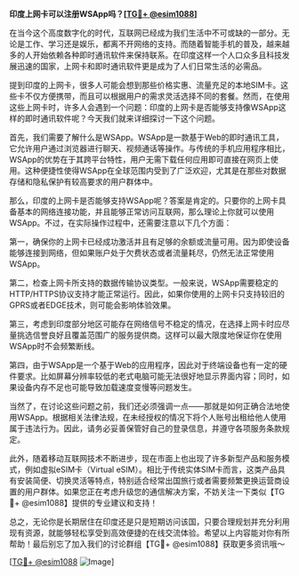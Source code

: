 **印度上网卡可以注册WSApp吗？[[TG💪+ @esim1088](https://t.me/s/esim1088)]**

在当今这个高度数字化的时代，互联网已经成为我们生活中不可或缺的一部分。无论是工作、学习还是娱乐，都离不开网络的支持。而随着智能手机的普及，越来越多的人开始依赖各种即时通讯软件来保持联系。在印度这样一个人口众多且科技发展迅速的国家，上网卡和即时通讯软件更是成为了人们日常生活的必需品。

提到印度的上网卡，很多人可能会想到那些价格实惠、流量充足的本地SIM卡。这些卡不仅方便携带，而且可以根据用户的需求灵活选择不同的套餐。然而，在使用这些上网卡时，许多人会遇到一个问题：印度的上网卡是否能够支持像WSApp这样的即时通讯软件呢？今天我们就来详细探讨一下这个问题。

首先，我们需要了解什么是WSApp。WSApp是一款基于Web的即时通讯工具，它允许用户通过浏览器进行聊天、视频通话等操作。与传统的手机应用程序相比，WSApp的优势在于其跨平台特性，用户无需下载任何应用即可直接在网页上使用。这种便捷性使得WSApp在全球范围内受到了广泛欢迎，尤其是在那些对数据存储和隐私保护有较高要求的用户群体中。

那么，印度的上网卡是否能够支持WSApp呢？答案是肯定的。只要你的上网卡具备基本的网络连接功能，并且能够正常访问互联网，那么理论上你就可以使用WSApp。不过，在实际操作过程中，还需要注意以下几个方面：

第一，确保你的上网卡已经成功激活并且有足够的余额或流量可用。因为即使设备能够连接到网络，但如果账户处于欠费状态或者流量耗尽，仍然无法正常使用WSApp。

第二，检查上网卡所支持的数据传输协议类型。一般来说，WSApp需要稳定的HTTP/HTTPS协议支持才能正常运行。因此，如果你使用的上网卡只支持较旧的GPRS或者EDGE技术，则可能会影响体验效果。

第三，考虑到印度部分地区可能存在网络信号不稳定的情况，在选择上网卡时应尽量挑选信誉良好且覆盖范围广的服务提供商。这样可以最大限度地保证你在使用WSApp时不会频繁断线。

第四，由于WSApp是一个基于Web的应用程序，因此对于终端设备也有一定的硬件要求。比如屏幕分辨率较低的老式电脑可能无法很好地显示界面内容；同时，如果设备内存不足也可能导致加载速度变慢等问题发生。

当然了，在讨论这些问题之前，我们还必须强调一点——那就是如何正确合法地使用WSApp。根据相关法律法规，在未经授权的情况下将个人账号出租给他人使用属于违法行为。因此，请务必妥善保管好自己的登录信息，并遵守各项服务条款规定。

此外，随着移动互联网技术不断进步，现在市面上也出现了许多新型产品和服务模式，例如虚拟eSIM卡（Virtual eSIM）。相比于传统实体SIM卡而言，这类产品具有安装简便、切换灵活等特点，特别适合经常出国旅行或者需要频繁更换运营商设置的用户群体。如果您正在考虑升级您的通信解决方案，不妨关注一下类似【TG💪+ @esim1088】提供的专业建议和支持！

总之，无论你是长期居住在印度还是只是短期访问该国，只要合理规划并充分利用现有资源，就能够轻松享受到高效便捷的在线交流体验。希望以上内容能对你有所帮助！最后别忘了加入我们的讨论群组【TG💪+ @esim1088】获取更多资讯哦～ 

[[TG💪+ @esim1088](https://t.me/s/esim1088) ![Image](https://i.postimg.cc/4NQfJmqS/Snipaste-2025-05-13-00-14-12.png)]